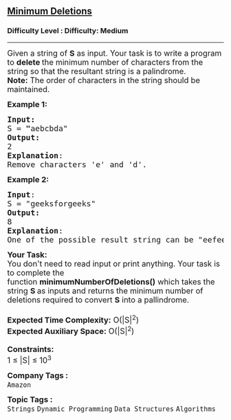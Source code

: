<h2><a href="https://www.geeksforgeeks.org/problems/minimum-deletitions1648/1?page=1&category=Strings&difficulty=Medium&status=unsolved&sortBy=submissions">Minimum Deletions</a></h2><h3>Difficulty Level : Difficulty: Medium</h3><hr><div class="problems_problem_content__Xm_eO"><p><span style="font-size: 18px;">Given a string of <strong>S</strong> as input. Your task is to write a program to <strong>delete </strong>the minimum number of characters from the string so that the resultant string is a palindrome.<br><strong>Note:</strong> The order of characters in the string should be maintained.</span></p>
<p><span style="font-size: 18px;"><strong>Example 1:</strong></span></p>
<pre><span style="font-size: 18px;"><strong>Input: <br></strong>S<strong> </strong>=<strong> "</strong>aebcbda"
<strong>Output:</strong> <br>2
<strong>Explanation</strong>: <br>Remove characters 'e' and 'd'.</span></pre>
<p><span style="font-size: 18px;"><strong>Example 2:</strong></span></p>
<pre><span style="font-size: 18px;"><strong>Input</strong>: <br>S = "geeksforgeeks"
<strong>Output:</strong> <br>8
<strong>Explanation</strong>: <br>One of the possible result string can be "eefee", so answer is 13 - 5 = 8.
</span></pre>
<p><span style="font-size: 18px;"><strong>Your Task:&nbsp;&nbsp;</strong><br>You don't need to read input or print anything. Your task is to complete the function&nbsp;<strong>minimumNumberOfDeletions()</strong>&nbsp;which takes the string <strong>S </strong>as inputs and returns the minimum number of deletions required to convert <strong>S</strong> into a pallindrome.<br><br><strong>Expected Time Complexity:</strong>&nbsp;O(|S|<sup>2</sup>)<br><strong>Expected Auxiliary Space:</strong>&nbsp;O(|S|<sup>2</sup>)<br><br><strong>Constraints:</strong><br>1 ≤ |S| ≤ 10<sup>3</sup></span></p></div><p><span style=font-size:18px><strong>Company Tags : </strong><br><code>Amazon</code>&nbsp;<br><p><span style=font-size:18px><strong>Topic Tags : </strong><br><code>Strings</code>&nbsp;<code>Dynamic Programming</code>&nbsp;<code>Data Structures</code>&nbsp;<code>Algorithms</code>&nbsp;